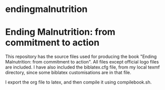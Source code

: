 # endingmalnutrition
# Ending Malnutrition: from commitment to action

This repository has the source files used for producing the book "Ending Malnutrition: from commitment to action". 
All files except official logo files are included. I have also included the biblatex.cfg file, from my local 
texmf directory, since some biblatex customisations are in that file.

I export the org file to latex, and then compile it using compilebook.sh.

